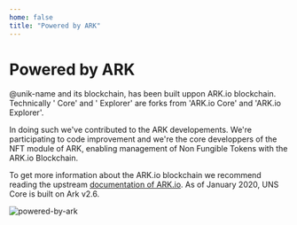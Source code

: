 ```yaml
---
home: false
title: "Powered by ARK"
---
```


# Powered by ARK

@unik-name and its <brand name="uns"/> blockchain, has been built uppon ARK.io blockchain. Technically '<brand name="uns"/> Core' and '<brand name="uns"/> Explorer' are forks from 'ARK.io Core' and 'ARK.io Explorer'.

In doing such we've contributed to the ARK developements. We're participating to code improvement and we're the core developpers of the NFT module of ARK, enabling management of Non Fungible Tokens with the ARK.io Blockchain. 

To get more information about the ARK.io blockchain we recommend reading the upstream [documentation of ARK.io](https://docs.ark.io/).
As of January 2020, UNS Core is built on Ark v2.6.

![powered-by-ark](./images/poweredbyark6.png)

